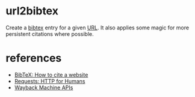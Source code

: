# url2bibtex
Create a [bibtex](https://en.wikipedia.org/wiki/BibTeX) entry for a given
[URL](https://en.wikipedia.org/wiki/Uniform_resource_locator). It also
applies some magic for more persistent citations where possible.


# references
* [BibTeX: How to cite a website](http://nschloe.blogspot.de/2009/06/bibtex-how-to-cite-website_21.html)
* [Requests: HTTP for Humans](http://docs.python-requests.org/en/latest/)
* [Wayback Machine APIs](https://archive.org/help/wayback_api.php)
